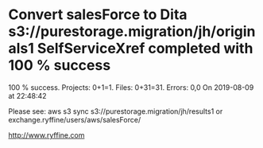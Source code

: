 # Convert salesForce to Dita s3://purestorage.migration/jh/originals1 SelfServiceXref completed with 100 % success

100 % success. Projects: 0+1=1.  Files: 0+31=31. Errors: 0,0  On 2019-08-09 at 22:48:42



Please see: aws s3 sync s3://purestorage.migration/jh/results1 or exchange.ryffine/users/aws/salesForce/

http://www.ryffine.com
